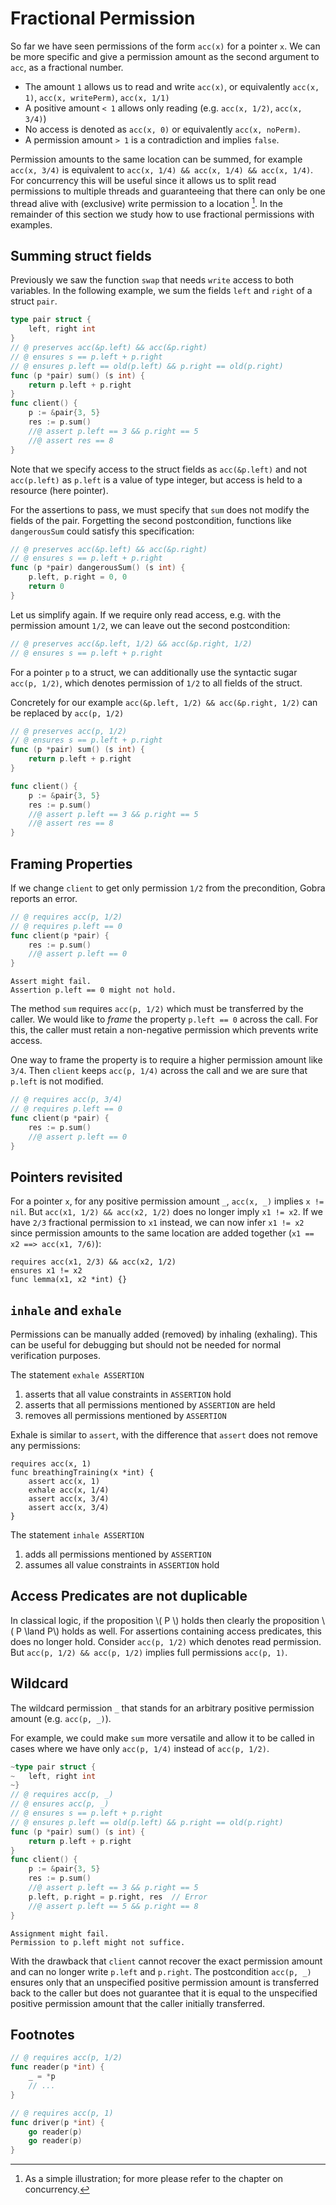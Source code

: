 # Fractional Permission

So far we have seen permissions of the form `acc(x)` for a pointer `x`.
We can be more specific and give a permission amount as the second argument to `acc`, as a fractional number.

- The amount `1` allows us to read and write
  `acc(x)`, or equivalently `acc(x, 1)`, `acc(x, writePerm)`, `acc(x, 1/1)`
- A positive amount `< 1` allows only reading (e.g. `acc(x, 1/2)`, `acc(x, 3/4)`)
- No access is denoted as `acc(x, 0)` or equivalently `acc(x, noPerm)`.
- A permission amount `> 1` is a contradiction and implies `false`.

Permission amounts to the same location can be summed, for example `acc(x, 3/4)` is equivalent to `acc(x, 1/4) && acc(x, 1/4) && acc(x, 1/4)`.
For concurrency this will be useful since it allows us to split read permissions to multiple threads and guaranteeing that there can only be one thread alive with (exclusive) write permission to a location [^1].
In the remainder of this section we study how to use fractional permissions with examples.

## Summing struct fields
Previously we saw the function `swap` that needs `write` access to both variables.
In the following example, we sum the fields `left` and `right` of a struct `pair`.
``` go
type pair struct {
	left, right int
}
// @ preserves acc(&p.left) && acc(&p.right)
// @ ensures s == p.left + p.right
// @ ensures p.left == old(p.left) && p.right == old(p.right)
func (p *pair) sum() (s int) {
	return p.left + p.right
}
func client() {
	p := &pair{3, 5}
	res := p.sum()
    //@ assert p.left == 3 && p.right == 5
	//@ assert res == 8
}
```
Note that we specify access to the struct fields as `acc(&p.left)` and not `acc(p.left)` as `p.left` is a value of type integer, but access is held to a resource (here pointer).

For the assertions to pass, we must specify that `sum` does not modify the fields of the pair.
Forgetting the second postcondition, functions like `dangerousSum` could satisfy this specification:
``` go
// @ preserves acc(&p.left) && acc(&p.right)
// @ ensures s == p.left + p.right
func (p *pair) dangerousSum() (s int) {
    p.left, p.right = 0, 0
	return 0
}
```

Let us simplify again.
If we require only read access, e.g. with the permission amount `1/2`,
we can leave out the second postcondition:
``` go
// @ preserves acc(&p.left, 1/2) && acc(&p.right, 1/2)
// @ ensures s == p.left + p.right
```

For a pointer `p` to a struct, we can additionally use the syntactic sugar `acc(p, 1/2)`,
which denotes permission of `1/2` to all fields of the struct.

Concretely for our example
`acc(&p.left, 1/2) && acc(&p.right, 1/2)`
can be replaced by `acc(p, 1/2)`

``` go
// @ preserves acc(p, 1/2)
// @ ensures s == p.left + p.right
func (p *pair) sum() (s int) {
	return p.left + p.right
}

func client() {
	p := &pair{3, 5}
	res := p.sum()
	//@ assert p.left == 3 && p.right == 5
	//@ assert res == 8
}
```


## Framing Properties
If we change `client` to get only permission `1/2` from the precondition, Gobra reports an error.
``` go
// @ requires acc(p, 1/2)
// @ requires p.left == 0
func client(p *pair) {
	res := p.sum()
	//@ assert p.left == 0
}
```
``` text
Assert might fail. 
Assertion p.left == 0 might not hold.
```

The method `sum` requires `acc(p, 1/2)` which must be transferred by the caller.
We would like to *frame* the property `p.left == 0` across the call.
For this, the caller must retain a non-negative permission which prevents write access.

One way to frame the property is to require a higher permission amount like `3/4`.
Then `client` keeps `acc(p, 1/4)` across the call and we are sure that `p.left` is not modified.
``` go
// @ requires acc(p, 3/4)
// @ requires p.left == 0
func client(p *pair) {
	res := p.sum()
	//@ assert p.left == 0
}
```

## Pointers revisited
For a pointer `x`, for any positive permission amount `_`, `acc(x, _)` implies `x != nil`.
But `acc(x1, 1/2) && acc(x2, 1/2)` does no longer imply `x1 != x2`.
If we have `2/3` fractional permission to `x1` instead, we can now infer `x1 != x2` 
since permission amounts to the same location are added together (`x1 == x2 ==> acc(x1, 7/6)`):
``` gobra
requires acc(x1, 2/3) && acc(x2, 1/2)
ensures x1 != x2
func lemma(x1, x2 *int) {}
```

## `inhale` and `exhale`
Permissions can be manually added (removed) by inhaling (exhaling).
This can be useful for debugging but should not be needed for normal verification purposes.

The statement `exhale ASSERTION`
1. asserts that all value constraints in `ASSERTION` hold
2. asserts that all permissions mentioned by `ASSERTION` are held
3. removes all permissions mentioned by `ASSERTION`

Exhale is similar to `assert`, with the difference that `assert` does not remove any permissions:
``` gobra
requires acc(x, 1)
func breathingTraining(x *int) {
	assert acc(x, 1)
	exhale acc(x, 1/4)
	assert acc(x, 3/4)
	assert acc(x, 3/4)
}
```

The statement `inhale ASSERTION`
1. adds all permissions mentioned by `ASSERTION`
2. assumes all value constraints in `ASSERTION` hold


## Access Predicates are not duplicable
In classical logic, if the proposition \\( P \\) holds then clearly the proposition \\( P \land P\\) holds as well.
For assertions containing access predicates, this does no longer hold.
Consider `acc(p, 1/2)` which denotes read permission.
But `acc(p, 1/2) && acc(p, 1/2)` implies full permissions `acc(p, 1)`.


## Wildcard
The wildcard permission `_` that stands for an arbitrary positive permission amount (e.g. `acc(p, _)`).

For example, we could make `sum` more versatile and allow it to be called in cases where we have only `acc(p, 1/4)` instead of `acc(p, 1/2)`.
``` go
~type pair struct {
~	left, right int
~}
// @ requires acc(p, _)
// @ ensures acc(p, _)
// @ ensures s == p.left + p.right
// @ ensures p.left == old(p.left) && p.right == old(p.right)
func (p *pair) sum() (s int) {
	return p.left + p.right
}
func client() {
	p := &pair{3, 5}
	res := p.sum()
	//@ assert p.left == 3 && p.right == 5
	p.left, p.right = p.right, res	// Error
	//@ assert p.left == 5 && p.right == 8
}
```
``` text
Assignment might fail. 
Permission to p.left might not suffice.
```
With the drawback that `client` cannot recover the exact permission amount and can no longer write `p.left` and `p.right`.
The postcondition `acc(p, _)` ensures only that an unspecified positive permission amount is transferred back to the caller but does not guarantee that it is equal to the unspecified positive permission amount that the caller initially transferred.

## Footnotes
[^1]: As a simple illustration; for more please refer to the chapter on concurrency.
``` go
// @ requires acc(p, 1/2)
func reader(p *int) {
	_ = *p
	// ...
}

// @ requires acc(p, 1)
func driver(p *int) {
	go reader(p)
	go reader(p)
}
```
